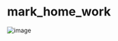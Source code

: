 # mark_home_work
![image](https://user-images.githubusercontent.com/63554654/200845340-3ffa289b-5b9e-492a-9935-65e50c4fd6fb.png)
